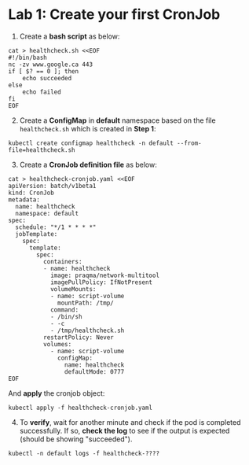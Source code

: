 # Lab 1: Create your first CronJob

1. Create a **bash script** as below:
```
cat > healthcheck.sh <<EOF
#!/bin/bash
nc -zv www.google.ca 443
if [ $? == 0 ]; then
    echo succeeded
else
    echo failed
fi
EOF
```

2. Create a **ConfigMap** in **default** namespace based on the file `healthcheck.sh` which is created in **Step 1**:
```
kubectl create configmap healthcheck -n default --from-file=healthcheck.sh
```

3. Create a **CronJob definition file** as below:
```
cat > healthcheck-cronjob.yaml <<EOF
apiVersion: batch/v1beta1
kind: CronJob
metadata:
  name: healthcheck
  namespace: default
spec:
  schedule: "*/1 * * * *"
  jobTemplate:
    spec:
      template:
        spec:
          containers:
          - name: healthcheck
            image: praqma/network-multitool
            imagePullPolicy: IfNotPresent
            volumeMounts:
            - name: script-volume
              mountPath: /tmp/              
            command:
            - /bin/sh
            - -c
            - /tmp/healthcheck.sh
          restartPolicy: Never
          volumes:
            - name: script-volume
              configMap:
                name: healthcheck
                defaultMode: 0777
EOF
```

And **apply** the cronjob object:

```
kubectl apply -f healthcheck-cronjob.yaml
```

4. To **verify**, wait for another minute and check if the pod is completed successfully. If so, **check the log** to see if the output is expected (should be showing "succeeded").
```
kubectl -n default logs -f healthcheck-????
```
